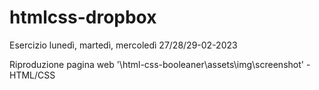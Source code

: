 # htmlcss-dropbox

Esercizio lunedì, martedì, mercoledì 27/28/29-02-2023

Riproduzione pagina web '\html-css-booleaner\assets\img\screenshot' - HTML/CSS
